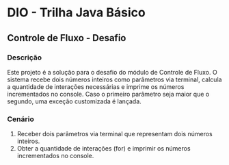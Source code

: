 # DIO - Trilha Java Básico
## Controle de Fluxo - Desafio
### Descrição
Este projeto é a solução para o desafio do módulo de Controle de Fluxo. O sistema recebe dois números inteiros como parâmetros via terminal, calcula a quantidade de interações necessárias e imprime os números incrementados no console. Caso o primeiro parâmetro seja maior que o segundo, uma exceção customizada é lançada.

### Cenário
1. Receber dois parâmetros via terminal que representam dois números inteiros.
2. Obter a quantidade de interações (for) e imprimir os números incrementados no console.
